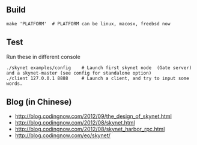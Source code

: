 ## Build

```
make 'PLATFORM'  # PLATFORM can be linux, macosx, freebsd now
```

## Test

Run these in different console

```
./skynet examples/config	# Launch first skynet node  (Gate server) and a skynet-master (see config for standalone option)
./client 127.0.0.1 8888		# Launch a client, and try to input some words.
```

## Blog (in Chinese)

* http://blog.codingnow.com/2012/09/the_design_of_skynet.html
* http://blog.codingnow.com/2012/08/skynet.html
* http://blog.codingnow.com/2012/08/skynet_harbor_rpc.html
* http://blog.codingnow.com/eo/skynet/
